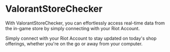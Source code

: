 # ValorantStoreChecker

With ValorantStoreChecker, you can effortlessly access real-time data from the in-game store by simply connecting with your Riot Account. 

Simply connect with your Riot Account to stay updated on today's shop offerings, whether you're on the go or away from your computer. 
